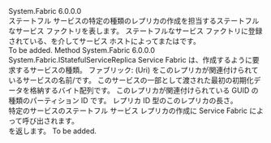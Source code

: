 <Type Name="IStatefulServiceFactory" FullName="System.Fabric.IStatefulServiceFactory">
  <TypeSignature Language="C#" Value="public interface IStatefulServiceFactory" />
  <TypeSignature Language="ILAsm" Value=".class public interface auto ansi abstract IStatefulServiceFactory" />
  <TypeSignature Language="DocId" Value="T:System.Fabric.IStatefulServiceFactory" />
  <TypeSignature Language="VB.NET" Value="Public Interface IStatefulServiceFactory" />
  <TypeSignature Language="F#" Value="type IStatefulServiceFactory = interface" />
  <AssemblyInfo>
    <AssemblyName>System.Fabric</AssemblyName>
    <AssemblyVersion>6.0.0.0</AssemblyVersion>
  </AssemblyInfo>
  <Interfaces />
  <Docs>
    <summary>
      <para>ステートフル サービスの特定の種類のレプリカの作成を担当するステートフルなサービス ファクトリを表します。 ステートフルなサービス ファクトリに登録されている、<see cref="T:System.Fabric.FabricRuntime" />を介してサービス ホストによって<see cref="M:System.Fabric.FabricRuntime.RegisterStatefulServiceFactory(System.String,System.Fabric.IStatefulServiceFactory)" />または<see cref="M:System.Fabric.FabricRuntime.RegisterStatefulServiceFactoryAsync(System.String,System.Fabric.IStatefulServiceFactory,System.TimeSpan,System.Threading.CancellationToken)" />です。</para>
    </summary>
    <remarks>To be added.</remarks>
  </Docs>
  <Members>
    <Member MemberName="CreateReplica">
      <MemberSignature Language="C#" Value="public System.Fabric.IStatefulServiceReplica CreateReplica (string serviceTypeName, Uri serviceName, byte[] initializationData, Guid partitionId, long replicaId);" />
      <MemberSignature Language="ILAsm" Value=".method public hidebysig newslot virtual instance class System.Fabric.IStatefulServiceReplica CreateReplica(string serviceTypeName, class System.Uri serviceName, unsigned int8[] initializationData, valuetype System.Guid partitionId, int64 replicaId) cil managed" />
      <MemberSignature Language="DocId" Value="M:System.Fabric.IStatefulServiceFactory.CreateReplica(System.String,System.Uri,System.Byte[],System.Guid,System.Int64)" />
      <MemberSignature Language="VB.NET" Value="Public Function CreateReplica (serviceTypeName As String, serviceName As Uri, initializationData As Byte(), partitionId As Guid, replicaId As Long) As IStatefulServiceReplica" />
      <MemberSignature Language="F#" Value="abstract member CreateReplica : string * Uri * byte[] * Guid * int64 -&gt; System.Fabric.IStatefulServiceReplica" Usage="iStatefulServiceFactory.CreateReplica (serviceTypeName, serviceName, initializationData, partitionId, replicaId)" />
      <MemberType>Method</MemberType>
      <AssemblyInfo>
        <AssemblyName>System.Fabric</AssemblyName>
        <AssemblyVersion>6.0.0.0</AssemblyVersion>
      </AssemblyInfo>
      <ReturnValue>
        <ReturnType>System.Fabric.IStatefulServiceReplica</ReturnType>
      </ReturnValue>
      <Parameters>
        <Parameter Name="serviceTypeName" Type="System.String" />
        <Parameter Name="serviceName" Type="System.Uri" />
        <Parameter Name="initializationData" Type="System.Byte[]" />
        <Parameter Name="partitionId" Type="System.Guid" />
        <Parameter Name="replicaId" Type="System.Int64" />
      </Parameters>
      <Docs>
        <param name="serviceTypeName">
          <para>Service Fabric は、作成するように要求するサービスの種類。</para>
        </param>
        <param name="serviceName">
          <para>ファブリック: (Uri) をこのレプリカが関連付けられているサービスの名前/です。</para>
        </param>
        <param name="initializationData">
          <para>このサービスの一部として渡された最初の初期化データを格納するバイト配列<see cref="T:System.Fabric.Description.ServiceDescription" />です。</para>
        </param>
        <param name="partitionId">
          <para>このレプリカが関連付けられている GUID の種類のパーティション ID です。</para>
        </param>
        <param name="replicaId">
          <para>レプリカ ID 型のこのレプリカの長さ。 </para>
        </param>
        <summary>
          <para>特定のサービスのステートフル サービス レプリカの作成に Service Fabric によって呼び出されます。</para>
        </summary>
        <returns>
          <para><see cref="T:System.Fabric.IStatefulServiceReplica" /> を返します。</para>
        </returns>
        <remarks>To be added.</remarks>
      </Docs>
    </Member>
  </Members>
</Type>